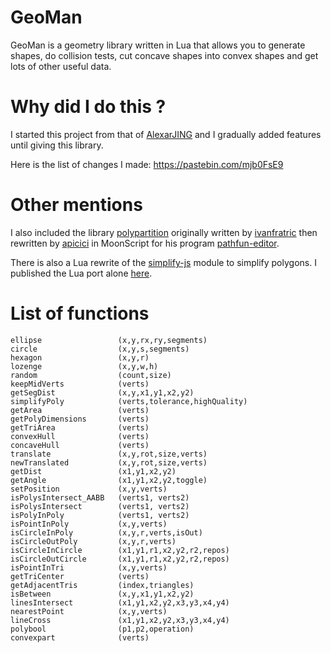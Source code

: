 
# GeoMan

GeoMan is a geometry library written in Lua that allows you to generate shapes, do collision tests, cut concave shapes into convex shapes and get lots of other useful data.

# Why did I do this ?

I started this project from that of [AlexarJING](https://github.com/AlexarJING/polygon/) and I gradually added features until giving this library.

Here is the list of changes I made: https://pastebin.com/mjb0FsE9

# Other mentions

I also included the library [polypartition](https://github.com/ivanfratric/polypartition) originally written by [ivanfratric](https://github.com/ivanfratric) then rewritten by [apicici](https://github.com/apicici) in MoonScript for his program [pathfun-editor](https://github.com/apicici/pathfun-editor).

There is also a Lua rewrite of the [simplify-js](https://github.com/mourner/simplify-js) module to simplify polygons. I published the Lua port alone [here](https://github.com/Bigfoot71/simplify-lua).

# List of functions

    ellipse                 (x,y,rx,ry,segments)
    circle                  (x,y,s,segments)
    hexagon                 (x,y,r)
    lozenge                 (x,y,w,h)
    random                  (count,size)
    keepMidVerts            (verts)
    getSegDist              (x,y,x1,y1,x2,y2)
    simplifyPoly            (verts,tolerance,highQuality)
    getArea                 (verts)
    getPolyDimensions       (verts)
    getTriArea              (verts)
    convexHull              (verts)
    concaveHull             (verts)
    translate               (x,y,rot,size,verts)
    newTranslated           (x,y,rot,size,verts)
    getDist                 (x1,y1,x2,y2)
    getAngle                (x1,y1,x2,y2,toggle)
    setPosition             (x,y,verts)
    isPolysIntersect_AABB   (verts1, verts2)
    isPolysIntersect        (verts1, verts2)
    isPolyInPoly            (verts1, verts2)
    isPointInPoly           (x,y,verts)
    isCircleInPoly          (x,y,r,verts,isOut)
    isCircleOutPoly         (x,y,r,verts)
    isCircleInCircle        (x1,y1,r1,x2,y2,r2,repos)
    isCircleOutCircle       (x1,y1,r1,x2,y2,r2,repos)
    isPointInTri            (x,y,verts)
    getTriCenter            (verts)
    getAdjacentTris         (index,triangles)
    isBetween               (x,y,x1,y1,x2,y2)
    linesIntersect          (x1,y1,x2,y2,x3,y3,x4,y4)
    nearestPoint            (x,y,verts)
    lineCross               (x1,y1,x2,y2,x3,y3,x4,y4)
    polybool                (p1,p2,operation)
    convexpart              (verts)
